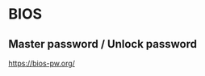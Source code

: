 <!-- TITLE: Bios -->
<!-- SUBTITLE: A quick summary of Bios -->

# BIOS
## Master password / Unlock password
https://bios-pw.org/
